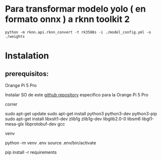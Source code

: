 # Para transformar modelo yolo ( en formato onnx )  a rknn toolkit 2

```
python -m rknn.api.rknn_convert -t rk3588s -i ./model_config.yml -o ./weights
```

# Instalation

## prerequisitos:

Orange Pi 5 Pro

Instalar SO de este [github repository](https://github.com/Joshua-Riek/ubuntu-rockchip) especifico para la Orange Pi 5 Pro

correr

sudo apt-get update
sudo apt-get install python3 python3-dev python3-pip
sudo apt-get install libxslt1-dev zlib1g zlib1g-dev libglib2.0-0 libsm6 libgl1-mesa-glx libprotobuf-dev gcc

venv

python -m venv .env
source .env/bin/activate

pip install -r requirements



